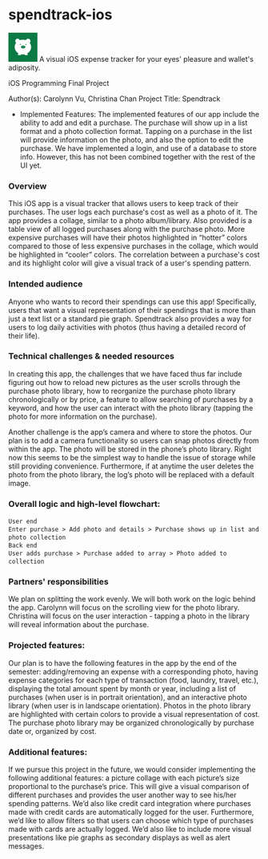 spendtrack-ios
==============

![alt text](https://github.com/carolynnvu/spendtrack-ios/blob/master/Spendtrack/Images.xcassets/AppIcon.appiconset/spendtrack_logo58.png "Logo Title Text 1")
A visual iOS expense tracker for your eyes' pleasure and wallet's adiposity.

iOS Programming Final Project

Author(s): Carolynn Vu, Christina Chan
Project Title: Spendtrack

* Implemented Features: The implemented features of our app include the ability to add and edit a purchase. The purchase will show up in a list format and a photo collection format. Tapping on a purchase in the list will provide information on the photo, and also the option to edit the purchase. We have implemented a login, and use of a database to store info. However, this has not been combined together with the rest of the UI yet.

### Overview
This iOS app is a visual tracker that allows users to keep track of their purchases. The user logs each purchase's cost as well as a photo of it. The app provides a collage, similar to a photo album/library. Also provided is a table view of all logged purchases along with the purchase photo. More expensive purchases will have their photos highlighted in “hotter” colors compared to those of less expensive purchases in the collage, which would be highlighted in “cooler” colors. The correlation between a purchase's cost and its highlight color will give a visual track of a user's spending pattern.

### Intended audience
Anyone who wants to record their spendings can use this app! Specifically, users that want a visual representation of their spendings that is more than just a text list or a standard pie graph. Spendtrack also provides a way for users to log daily activities with photos (thus having a detailed record of their life). 

### Technical challenges & needed resources
In creating this app, the challenges that we have faced thus far include figuring out how to reload new pictures as the user scrolls through the purchase photo library, how to reorganize the purchase photo library chronologically or by price, a feature to allow searching of purchases by a keyword, and how the user can interact with the photo library (tapping the photo for more information on the purchase). 

Another challenge is the app’s camera and where to store the photos. Our plan is to add a camera functionality so users can snap photos directly from within the app. The photo will be stored in the phone’s photo library. Right now this seems to be the simplest way to handle the issue of storage while still providing convenience. Furthermore, if at anytime the user deletes the photo from the photo library, the log’s photo will be replaced with a default image. 

### Overall logic and high-level flowchart:
```
User end
Enter purchase > Add photo and details > Purchase shows up in list and photo collection
Back end
User adds purchase > Purchase added to array > Photo added to collection
```

### Partners' responsibilities
We plan on splitting the work evenly. We will both work on the logic behind the app. Carolynn will focus on the scrolling view for the photo library. Christina will focus on the user interaction -  tapping a photo in the library will reveal information about the purchase.

### Projected features: 
Our plan is to have the following features in the app by the end of the semester: adding/removing an expense with a corresponding photo, having expense categories for each type of transaction (food, laundry, travel, etc.), displaying the total amount spent by month or year, including a list of purchases (when user is in portrait orientation), and an interactive photo library (when user is in landscape orientation). Photos in the photo library are highlighted with certain colors to provide a visual representation of cost. The purchase photo library may be organized chronologically by purchase date or, organized by cost.

### Additional features: 
If we pursue this project in the future, we would consider implementing the following additional features: a picture collage with each picture’s size proportional to the purchase’s price. This will give a visual comparison of different purchases and provides the user another way to see his/her spending patterns. We’d also like credit card integration where purchases made with credit cards are automatically logged for the user. Furthermore, we’d like to allow filters so that users can choose which type of purchases made with cards are actually logged. We’d also like to include more visual presentations like pie graphs as secondary displays as well as alert messages. 

